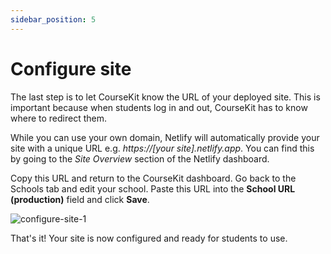 ```yaml
---
sidebar_position: 5
---
```


# Configure site

The last step is to let CourseKit know the URL of your deployed site. This is important because when students log in and out, CourseKit has to know where to redirect them.

While you can use your own domain, Netlify will automatically provide your site with a unique URL e.g. *https://[your site].netlify.app*. You can find this by going to the *Site Overview* section of the Netlify dashboard.

Copy this URL and return to the CourseKit dashboard. Go back to the Schools tab and edit your school. Paste this URL into the **School URL (production)** field and click **Save**.

![configure-site-1](/img/configure-site-1.png)

That's it! Your site is now configured and ready for students to use.
